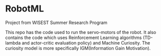 # RobotML
Project from WISEST Summer Research Program

This repo has the code used to run the servo-motors of the robot. It also contains the code which uses Reinforcement Learning algorithms (TD-lambda and actor-critic evaluation policy) and Machine Curiosity. The curiosity model is more specifically IGM(Information Gain Motivation). 
